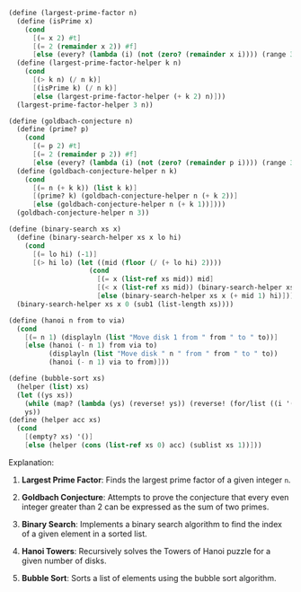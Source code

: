 ```scheme
(define (largest-prime-factor n)
  (define (isPrime x)
    (cond
      [(= x 2) #t]
      [(= 2 (remainder x 2)) #f]
      [else (every? (lambda (i) (not (zero? (remainder x i)))) (range 3 (sqrt n) 2))])))
  (define (largest-prime-factor-helper k n)
    (cond
      [(> k n) (/ n k)]
      [(isPrime k) (/ n k)]
      [else (largest-prime-factor-helper (+ k 2) n)]))
  (largest-prime-factor-helper 3 n))

(define (goldbach-conjecture n)
  (define (prime? p)
    (cond
      [(= p 2) #t]
      [(= 2 (remainder p 2)) #f]
      [else (every? (lambda (i) (not (zero? (remainder p i)))) (range 3 (sqrt p) 2))])))
  (define (goldbach-conjecture-helper n k)
    (cond
      [(= n (+ k k)) (list k k)]
      [(prime? k) (goldbach-conjecture-helper n (+ k 2))]
      [else (goldbach-conjecture-helper n (+ k 1))])))
  (goldbach-conjecture-helper n 3))

(define (binary-search xs x)
  (define (binary-search-helper xs x lo hi)
    (cond
      [(= lo hi) (-1)]
      [(> hi lo) (let ((mid (floor (/ (+ lo hi) 2))))
                    (cond
                      [(= x (list-ref xs mid)) mid]
                      [(< x (list-ref xs mid)) (binary-search-helper xs x lo (- mid 1))]
                      [else (binary-search-helper xs x (+ mid 1) hi)]))]))
  (binary-search-helper xs x 0 (sub1 (list-length xs))))

(define (hanoi n from to via)
  (cond
    [(= n 1) (displayln (list "Move disk 1 from " from " to " to))]
    [else (hanoi (- n 1) from via to)
          (displayln (list "Move disk " n " from " from " to " to))
          (hanoi (- n 1) via to from)]))

(define (bubble-sort xs)
  (helper (list) xs)
  (let ((ys xs))
    (while (map? (lambda (ys) (reverse! ys)) (reverse! (for/list ((i '(+ 1 (sub1 (list-length ys)))) (y 'ys)) (if (= i (list-length ys)) '() (cons y (for/list ((j (in-range 1 i))) (if (> (list-ref ys (- i j)) (list-ref ys (- i (- j 1)))) (cons (list-ref ys (- i j)) (cons (list-ref ys (- i (- j 1)))) '())) '())))))) ys)))
    ys))
(define (helper acc xs)
  (cond
    [(empty? xs) '()]
    [else (helper (cons (list-ref xs 0) acc) (sublist xs 1))]))
```

Explanation:

1. **Largest Prime Factor**: Finds the largest prime factor of a given integer `n`.

2. **Goldbach Conjecture**: Attempts to prove the conjecture that every even integer greater than 2 can be expressed as the sum of two primes.

3. **Binary Search**: Implements a binary search algorithm to find the index of a given element in a sorted list.

4. **Hanoi Towers**: Recursively solves the Towers of Hanoi puzzle for a given number of disks.

5. **Bubble Sort**: Sorts a list of elements using the bubble sort algorithm.